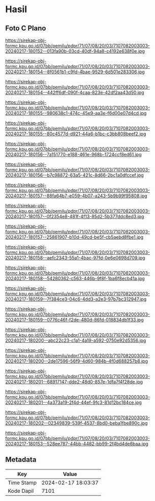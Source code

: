 # Hasil

## Foto C Plano

https://sirekap-obj-formc.kpu.go.id/07bb/pemilu/pdpr/71/07/08/20/03/7107082003003-20240217-180152--013fa90b-03cd-40df-94a8-c4192e638f0e.jpg

https://sirekap-obj-formc.kpu.go.id/07bb/pemilu/pdpr/71/07/08/20/03/7107082003003-20240217-180154--8f0561b1-c9fd-4bae-9529-6d501e283306.jpg

https://sirekap-obj-formc.kpu.go.id/07bb/pemilu/pdpr/71/07/08/20/03/7107082003003-20240217-180154--442ff6df-090f-4caa-823e-42df2aa43d50.jpg

https://sirekap-obj-formc.kpu.go.id/07bb/pemilu/pdpr/71/07/08/20/03/7107082003003-20240217-180155--980638c1-474c-45e9-aa3e-f6d00e07d4cd.jpg

https://sirekap-obj-formc.kpu.go.id/07bb/pemilu/pdpr/71/07/08/20/03/7107082003003-20240217-180155--80c4577d-d921-44a6-b1bc-c3bb808beef2.jpg

https://sirekap-obj-formc.kpu.go.id/07bb/pemilu/pdpr/71/07/08/20/03/7107082003003-20240217-180156--7a151770-e188-461e-968b-1724ccf8ed61.jpg

https://sirekap-obj-formc.kpu.go.id/07bb/pemilu/pdpr/71/07/08/20/03/7107082003003-20240217-180156--b7c98872-63a5-421c-8d66-2bc1a0dfccef.jpg

https://sirekap-obj-formc.kpu.go.id/07bb/pemilu/pdpr/71/07/08/20/03/7107082003003-20240217-180157--88fa64b7-e059-4b07-a243-5b9b99f95808.jpg

https://sirekap-obj-formc.kpu.go.id/07bb/pemilu/pdpr/71/07/08/20/03/7107082003003-20240217-180157--0f2354e8-481f-4f13-85d2-5b377ddc8ed3.jpg

https://sirekap-obj-formc.kpu.go.id/07bb/pemilu/pdpr/71/07/08/20/03/7107082003003-20240217-180157--25861907-b10d-49cd-be5f-cb5aebd8fbe1.jpg

https://sirekap-obj-formc.kpu.go.id/07bb/pemilu/pdpr/71/07/08/20/03/7107082003003-20240217-180158--aefc2343-55a1-4bac-97fd-0e6e0698d709.jpg

https://sirekap-obj-formc.kpu.go.id/07bb/pemilu/pdpr/71/07/08/20/03/7107082003003-20240217-180158--54280362-c563-446b-9f8f-1ba6f8ecb41a.jpg

https://sirekap-obj-formc.kpu.go.id/07bb/pemilu/pdpr/71/07/08/20/03/7107082003003-20240217-180159--7f384ce3-04c6-4dd3-a2e3-97b7bc312947.jpg

https://sirekap-obj-formc.kpu.go.id/07bb/pemilu/pdpr/71/07/08/20/03/7107082003003-20240217-180159--0776c46f-f2de-480d-86fd-018834db1f33.jpg

https://sirekap-obj-formc.kpu.go.id/07bb/pemilu/pdpr/71/07/08/20/03/7107082003003-20240217-180200--abc22c23-c1a1-4a19-a592-0750e92d5356.jpg

https://sirekap-obj-formc.kpu.go.id/07bb/pemilu/pdpr/71/07/08/20/03/7107082003003-20240217-180200--2de17596-56f9-4d60-984b-4f0d688257b8.jpg

https://sirekap-obj-formc.kpu.go.id/07bb/pemilu/pdpr/71/07/08/20/03/7107082003003-20240217-180201--68917147-dde2-48d0-857e-1dfa7f4f28de.jpg

https://sirekap-obj-formc.kpu.go.id/07bb/pemilu/pdpr/71/07/08/20/03/7107082003003-20240217-180201--4a373a19-2f4d-44ef-9fc3-81d12bc184ce.jpg

https://sirekap-obj-formc.kpu.go.id/07bb/pemilu/pdpr/71/07/08/20/03/7107082003003-20240217-180202--02349839-539f-4537-8bd0-beba1fbe890c.jpg

https://sirekap-obj-formc.kpu.go.id/07bb/pemilu/pdpr/71/07/08/20/03/7107082003003-20240217-180153--528ee787-44bb-4482-bb99-2f4bd4de6baa.jpg


## Metadata

| Key        | Value               |
| ---------- | ------------------- |
| Time Stamp | 2024-02-17 18:03:37 |
| Kode Dapil | 7101                |



